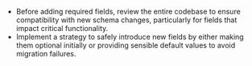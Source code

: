 - Before adding required fields, review the entire codebase to ensure compatibility with new schema changes, particularly for fields that impact critical functionality.
- Implement a strategy to safely introduce new fields by either making them optional initially or providing sensible default values to avoid migration failures.